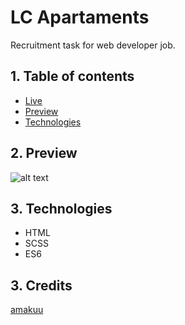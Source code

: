 # LC Apartaments
Recruitment task for web developer job.

## 1. Table of contents

 - [Live](https://amakuu.github.io/lc_apartaments/)
 - [Preview](https://github.com/amakuu/lc_apartaments#Preview)
 - [Technologies](https://github.com/amakuu/lc_apartaments#Technologies)

## 2. Preview
![alt text](https://github.com/amakuu/lc_apartaments/blob/master/s_1.png?raw=true)

## 3. Technologies

 - HTML
 - SCSS
 - ES6
 
## 3. Credits

[amakuu](https://github.com/amakuu/)
